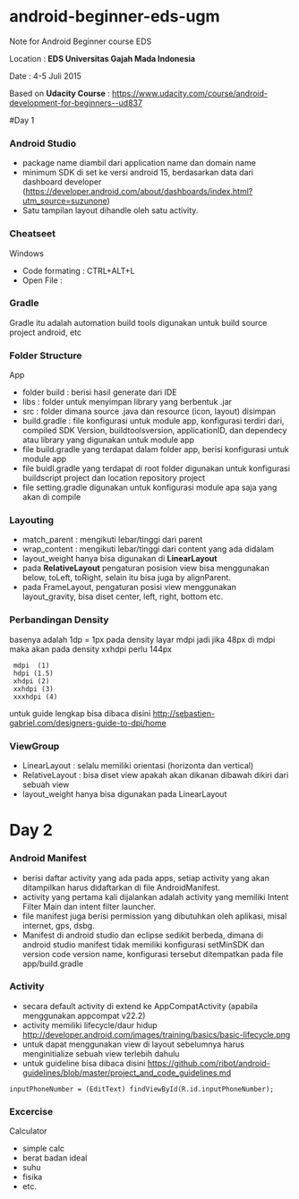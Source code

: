 # android-beginner-eds-ugm
Note for Android Beginner course EDS

Location : **EDS Universitas Gajah Mada Indonesia**

Date : 4-5 Juli 2015

Based on **Udacity Course** : https://www.udacity.com/course/android-development-for-beginners--ud837


#Day 1
### Android Studio
- package name diambil dari application name dan domain name
- minimum SDK di set ke versi android 15, berdasarkan data dari dashboard developer (https://developer.android.com/about/dashboards/index.html?utm_source=suzunone) 
- Satu tampilan layout dihandle oleh satu activity.

### Cheatseet
Windows
- Code formating : CTRL+ALT+L
- Open File :

### Gradle
Gradle itu adalah automation build tools digunakan untuk build source project android, etc

### Folder Structure
App
- folder build : berisi hasil generate dari IDE
- libs : folder untuk menyimpan library yang berbentuk .jar
- src : folder dimana source .java dan resource (icon, layout) disimpan
- build.gradle : file konfigurasi untuk module app, konfigurasi terdiri dari, compiled SDK Version, buildtoolsversion, applicationID, dan dependecy atau library yang digunakan untuk module app
- file build.gradle yang terdapat dalam folder app, berisi konfigurasi untuk module app
- file buidl.gradle yang terdapat di root folder digunakan untuk konfigurasi buildscript project dan location repository project
- file setting.gradle digunakan untuk konfigurasi module apa saja yang akan di compile

### Layouting
- match_parent : mengikuti lebar/tinggi dari parent
- wrap_content : mengikuti lebar/tinggi dari content yang ada didalam
- layout_weight hanya bisa digunakan di **LinearLayout**
- pada **RelativeLayout** pengaturan posision view bisa menggunakan below, toLeft, toRight, selain itu bisa juga by alignParent.
- pada FrameLayout, pengaturan posisi view menggunakan layout_gravity, bisa diset center, left, right, bottom etc.

### Perbandingan Density
basenya adalah 1dp = 1px pada density layar mdpi jadi jika 48px di mdpi maka akan pada density xxhdpi perlu 144px
```
 mdpi  (1)
 hdpi (1.5)
 xhdpi (2)
 xxhdpi (3)
 xxxhdpi (4)
```
untuk guide lengkap bisa dibaca disini http://sebastien-gabriel.com/designers-guide-to-dpi/home

### ViewGroup
- LinearLayout : selalu memiliki orientasi (horizonta dan vertical)
- RelativeLayout : bisa diset view apakah akan dikanan dibawah dikiri dari sebuah view
- layout_weight hanya bisa digunakan pada LinearLayout

# Day 2

### Android Manifest
- berisi daftar activity yang ada pada apps, setiap activity yang akan ditampilkan harus didaftarkan di file AndroidManifest.
- activity yang pertama kali dijalankan adalah activity yang memiliki Intent Filter Main dan intent filter launcher.
- file manifest juga berisi permission yang dibutuhkan oleh aplikasi, misal internet, gps, dsbg.
- Manifest di android studio dan eclipse sedikit berbeda, dimana di android studio manifest tidak memiliki konfigurasi setMinSDK dan version code version name, konfigurasi tersebut ditempatkan pada file app/build.gradle

### Activity
- secara default activity di extend ke AppCompatActivity (apabila menggunakan appcompat v22.2)
- activity memiliki lifecycle/daur hidup http://developer.android.com/images/training/basics/basic-lifecycle.png
- untuk dapat menggunakan view di layout sebelumnya harus menginitialize sebuah view terlebih dahulu 
- untuk guideline bisa dibaca disini https://github.com/ribot/android-guidelines/blob/master/project_and_code_guidelines.md

```
inputPhoneNumber = (EditText) findViewById(R.id.inputPhoneNumber);
```











### Excercise

Calculator
- simple calc
- berat badan ideal
- suhu
- fisika
- etc.
